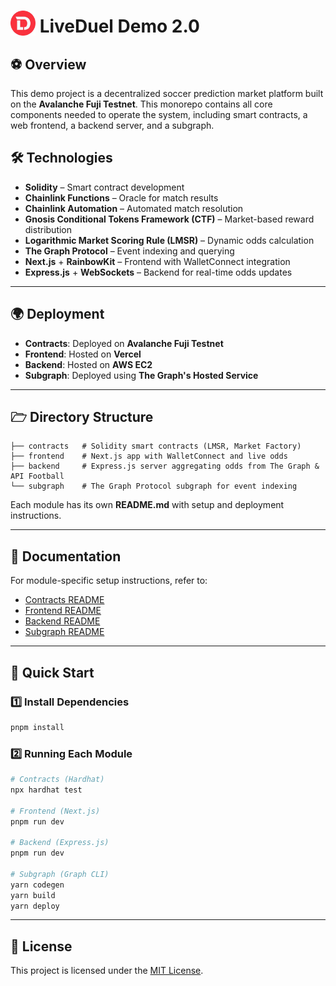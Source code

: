 # <img src="frontend/public/favicon.png" alt="LiveDuel Logo" width="40" align="center" style="vertical-align: -5px;"> LiveDuel Demo 2.0

## ⚽ Overview
This demo project is a decentralized soccer prediction market platform built on the **Avalanche Fuji Testnet**. This monorepo contains all core components needed to operate the system, including smart contracts, a web frontend, a backend server, and a subgraph.

## 🛠 Technologies
- **Solidity** – Smart contract development
- **Chainlink Functions** – Oracle for match results
- **Chainlink Automation** – Automated match resolution
- **Gnosis Conditional Tokens Framework (CTF)** – Market-based reward distribution
- **Logarithmic Market Scoring Rule (LMSR)** – Dynamic odds calculation
- **The Graph Protocol** – Event indexing and querying
- **Next.js** + **RainbowKit** – Frontend with WalletConnect integration
- **Express.js** + **WebSockets** – Backend for real-time odds updates

---

## 🌍 Deployment
- **Contracts**: Deployed on **Avalanche Fuji Testnet**
- **Frontend**: Hosted on **Vercel**
- **Backend**: Hosted on **AWS EC2**
- **Subgraph**: Deployed using **The Graph's Hosted Service**

---

## 🗁 Directory Structure
```
├── contracts   # Solidity smart contracts (LMSR, Market Factory)
├── frontend    # Next.js app with WalletConnect and live odds
├── backend     # Express.js server aggregating odds from The Graph & API Football
└── subgraph    # The Graph Protocol subgraph for event indexing
```
Each module has its own **README.md** with setup and deployment instructions.

---

## 📝 Documentation
For module-specific setup instructions, refer to:
- [Contracts README](./contracts/README.md)
- [Frontend README](./frontend/README.md)
- [Backend README](./backend/README.md)
- [Subgraph README](./subgraph/README.md)

---

## 🚀 Quick Start

### 1️⃣ Install Dependencies
```bash
pnpm install
```

### 2️⃣ Running Each Module
```bash
# Contracts (Hardhat)
npx hardhat test

# Frontend (Next.js)
pnpm run dev

# Backend (Express.js)
pnpm run dev

# Subgraph (Graph CLI)
yarn codegen
yarn build
yarn deploy
```

---

## 📝 License
This project is licensed under the [MIT License](LICENSE).
